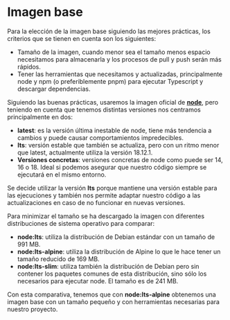 # Imagen base

Para la elección de la imagen base siguiendo las mejores prácticas, los criterios que se tienen en cuenta son los siguientes:

- Tamaño de la imagen,  cuando menor sea el tamaño menos espacio necesitamos para almacenarla y los procesos de pull y push serán más rápidos.
- Tener las herramientas que necesitamos y actualizadas, principalmente node y npm (o preferiblemente pnpm) para ejecutar Typescript y descargar dependencias.

Siguiendo las buenas prácticas, usaremos la imagen oficial de [**node**](https://hub.docker.com/_/node), pero teniendo en cuenta que tenemos distintas versiones nos centramos principalmente en dos:
- **latest**: es la versión última inestable de node, tiene más tendencia a cambios y puede causar comportamientos impredecibles.
- **lts**: versión estable que también se actualiza, pero con un ritmo menor que latest, actualmente utiliza la versión 18.12.1.
- **Versiones concretas**: versiones concretas de node como puede ser 14, 16 o 18. Ideal si podemos asegurar que nuestro código siempre se ejecutará en el mismo entorno.

Se decide utilizar la versión **lts** porque mantiene una versión estable para las ejecuciones y también nos permite adaptar nuestro código a las actualizaciones en caso de no funcionar en nuevas versiones.   

Para minimizar el tamaño se ha descargado la imagen con diferentes distribuciones de sistema operativo para comparar:

- **node:lts**: utiliza la distribución de Debian estándar con un tamaño de 991 MB.
- **node:lts-alpine**: utiliza la distribución de Alpine lo que le hace tener un tamaño reducido de 169 MB.
- **node:lts-slim**: utiliza también la distribución de Debian pero sin contener los paquetes comunes de esta distribución, sino sólo los necesarios para ejecutar node. El tamaño es de 241 MB.

Con esta comparativa, tenemos que con **node:lts-alpine** obtenemos una imagen base con un tamaño pequeño y con herramientas necesarias para nuestro proyecto.